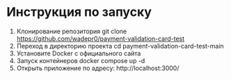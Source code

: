 # Инструкция по запуску

1. Клонирование репозитория
git clone https://github.com/wadepr0/payment-validation-card-test
2. Переход в директорию проекта
cd payment-validation-card-test-main
3. Установите Docker
 с официального сайта
4. Запуск контейнеров
docker compose up -d
5. Открыть приложение по адресу:
http://localhost:3000/
